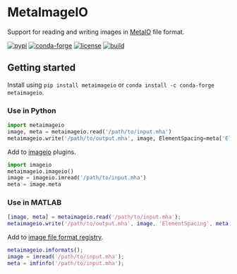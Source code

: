 # MetaImageIO

Support for reading and writing images in [MetaIO](http://www.itk.org/Wiki/ITK/MetaIO/Documentation) file format.

[![pypi](https://img.shields.io/pypi/v/metaimageio.svg)](https://pypi.org/project/metaimageio)
[![conda-forge](https://img.shields.io/conda/vn/conda-forge/metaimageio.svg)](https://anaconda.org/conda-forge/metaimageio)
[![license](https://img.shields.io/github/license/auneri/metaimageio.svg)](https://github.com/auneri/metaimageio/blob/main/LICENSE.md)
[![build](https://img.shields.io/github/workflow/status/auneri/metaimageio/metaimageio)](https://github.com/auneri/metaimageio/actions)

## Getting started

Install using `pip install metaimageio` or `conda install -c conda-forge metaimageio`.

### Use in Python

```python
import metaimageio
image, meta = metaimageio.read('/path/to/input.mha')
metaimageio.write('/path/to/output.mha', image, ElementSpacing=meta['ElementSpacing'])
```

Add to [imageio](https://github.com/imageio/imageio) plugins.

```python
import imageio
metaimageio.imageio()
image = imageio.imread('/path/to/input.mha')
meta = image.meta
```

### Use in MATLAB

```matlab
[image, meta] = metaimageio.read('/path/to/input.mha');
metaimageio.write('/path/to/output.mha', image, 'ElementSpacing', meta.ElementSpacing);
```

Add to [image file format registry](https://www.mathworks.com/help/matlab/ref/imformats.html).

```matlab
metaimageio.imformats();
image = imread('/path/to/input.mha');
meta = imfinfo('/path/to/input.mha');
```
